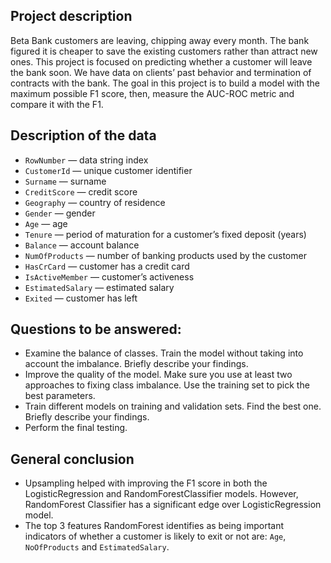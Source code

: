 
## Project description

Beta Bank customers are leaving, chipping away every month. The bank figured it is cheaper to save the existing customers rather than attract new ones.
This project is focused on predicting whether a customer will leave the bank soon. We have data on clients’ past behavior and termination of contracts with the bank.
The goal in this project is to build a model with the maximum possible F1 score, then, measure the AUC-ROC metric and compare it with the F1.


## Description of the data

- `RowNumber` — data string index
- `CustomerId` — unique customer identifier
- `Surname` — surname
- `CreditScore` — credit score
- `Geography` — country of residence
- `Gender` — gender
- `Age` — age
- `Tenure` — period of maturation for a customer’s fixed deposit (years)
- `Balance` — account balance
- `NumOfProducts` — number of banking products used by the customer
- `HasCrCard` — customer has a credit card
- `IsActiveMember` — customer’s activeness
- `EstimatedSalary` — estimated salary
- `Exited` — сustomer has left



## Questions to be answered:

- Examine the balance of classes. Train the model without taking into account the imbalance. Briefly describe your findings.
- Improve the quality of the model. Make sure you use at least two approaches to fixing class imbalance. Use the training set to pick the best parameters. 
- Train different models on training and validation sets. Find the best one. Briefly describe your findings.
- Perform the final testing.


## General conclusion

- Upsampling helped with improving the F1 score in both the LogisticRegression and RandomForestClassifier models. However, RandomForest Classifier has a significant edge over LogisticRegression model.
- The top 3 features RandomForest identifies as being important indicators of whether a customer is likely to exit or not are: `Age`, `NoOfProducts` and `EstimatedSalary`.
